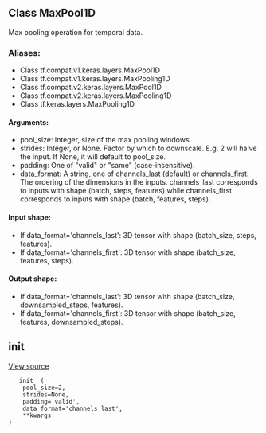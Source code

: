## Class MaxPool1D
Max pooling operation for temporal data.
### Aliases:
- Class tf.compat.v1.keras.layers.MaxPool1D
- Class tf.compat.v1.keras.layers.MaxPooling1D
- Class tf.compat.v2.keras.layers.MaxPool1D
- Class tf.compat.v2.keras.layers.MaxPooling1D
- Class tf.keras.layers.MaxPooling1D
#### Arguments:
- pool_size: Integer, size of the max pooling windows.
- strides: Integer, or None. Factor by which to downscale. E.g. 2 will halve the input. If None, it will default to pool_size.
- padding: One of "valid" or "same" (case-insensitive).
- data_format: A string, one of channels_last (default) or channels_first. The ordering of the dimensions in the inputs. channels_last corresponds to inputs with shape (batch, steps, features) while channels_first corresponds to inputs with shape (batch, features, steps).
#### Input shape:
- If data_format='channels_last': 3D tensor with shape (batch_size, steps, features).
- If data_format='channels_first': 3D tensor with shape (batch_size, features, steps).
#### Output shape:
- If data_format='channels_last': 3D tensor with shape (batch_size, downsampled_steps, features).
- If data_format='channels_first': 3D tensor with shape (batch_size, features, downsampled_steps).
## __init__
[View source](https://github.com/tensorflow/tensorflow/blob/r2.0/tensorflow/python/keras/layers/pooling.py#L142-L151)


```
 __init__(
    pool_size=2,
    strides=None,
    padding='valid',
    data_format='channels_last',
    **kwargs
)
```
